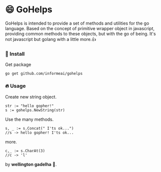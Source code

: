 # :smile:  GoHelps
GoHelps is intended to provide a set of methods and utilities for the go language.
Based on the concept of primitive wrapper object in javascript, providing common methods to these objects,
but with the go of being. It's not javascript but golang with a little more.:+1:

### :wrench:  Install
Get package
```
go get github.com/informeai/gohelps
```
### :fire:  Usage
Create new string object.
```
str := "hello gopher!"
s := gohelps.NewString(str)
```
Use the many methods.
```
s, _ := s.Concat(" I'ts ok...")
//s -> hello gopher! I'ts ok...
```
more.
```
c,_ := s.CharAt(3)
//c -> 'l'
```
by **wellington gadelha** :punch:.
